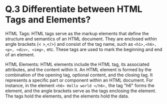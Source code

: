 # Q.3 Differentiate between HTML Tags and Elements?


 HTML Tags:
 HTML tags serve as the markup elements that define the structure and semantics of an HTML document. They are enclosed within angle brackets (< >,</>) and consist of the tag name, such as `<h1>,<h6>, <p>, <div>, <img>,` etc. These tags are used to mark the beginning and end of an element.

 HTML Elements:
 HTML elements include the HTML tag, its associated attributes, and the content within it. An HTML element is formed by the combination of the opening tag, optional content, and the closing tag. It represents a specific part or component within an HTML document. For instance, in the element `<h6> Hello world </h6>,` the tag "h6" forms the element, and the angle brackets serve as the tags enclosing the element. The tags hold the elements, and the elements hold the data. 
